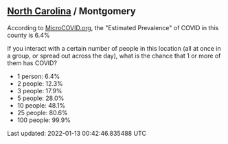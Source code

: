 
## [North Carolina](/united-states/north-carolina) / Montgomery

According to [MicroCOVID.org](http://microcovid.org),
the "Estimated Prevalence" of COVID in this county is 6.4%

If you interact with a certain number of people in this location
(all at once in a group, or spread out across the day), what is the chance that
1 or more of them has COVID?

- 1 person: 6.4%
- 2 people: 12.3%
- 3 people: 17.9%
- 5 people: 28.0%
- 10 people: 48.1%
- 25 people: 80.6%
- 100 people: 99.9%

Last updated: 2022-01-13 00:42:46.835488 UTC
